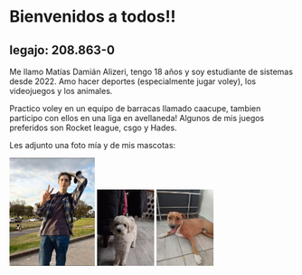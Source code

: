 # Bienvenidos a todos!!
## legajo: 208.863-0

Me llamo Matías Damián Alizeri, tengo 18 años y soy estudiante de sistemas desde 2022.
Amo hacer deportes (especialmente jugar voley), los videojuegos y los animales. 

Practico voley en un equipo de barracas llamado caacupe, tambien participo con ellos en una liga en avellaneda!
Algunos de mis juegos preferidos son Rocket league, csgo y Hades.

Les adjunto una foto mía y de mis mascotas:

<img src="foto0.jpg" width=30%>
<img src="IMG_20210910_144243636.jpg" width=20%> <img src="20221229_151543.jpg" width=20%>
